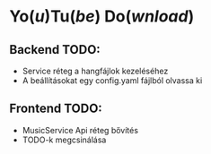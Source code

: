 # **Yo**(_u_)**Tu**(_be_) **Do**(_wnload_)

## Backend TODO:
- Service réteg a hangfájlok kezeléséhez
- A beállításokat egy config.yaml fájlból olvassa ki

## Frontend TODO:
- MusicService Api réteg bővítés
- TODO-k megcsinálása
